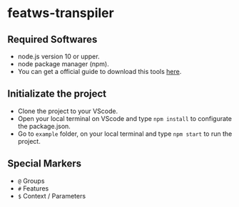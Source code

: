 # featws-transpiler

## Required Softwares
- node.js version 10 or upper.  
- node package manager (npm).
- You can get a official guide to download this tools [here](https://docs.npmjs.com/downloading-and-installing-node-js-and-npm).

## Initializate the project
- Clone the project to your VScode.
- Open your local terminal on VScode and type `npm install` to configurate the package.json.
- Go to `example` folder, on your local terminal and type `npm start` to run the project.

## Special Markers

- `@` Groups
- `#` Features
- `$` Context / Parameters 